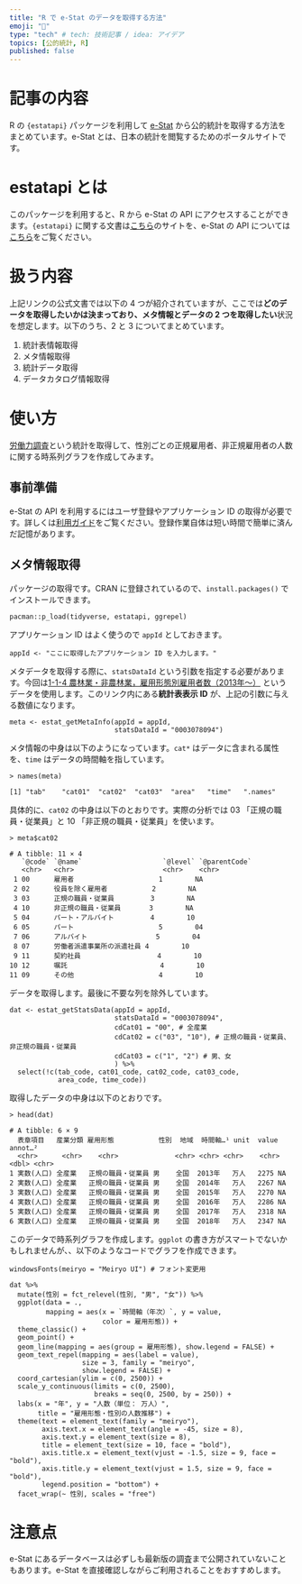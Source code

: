 ```yaml
---
title: "R で e-Stat のデータを取得する方法"
emoji: "🙆"
type: "tech" # tech: 技術記事 / idea: アイデア
topics: [公的統計, R]
published: false
---
```

# 記事の内容

R の `{estatapi}` パッケージを利用して [e-Stat](https://www.e-stat.go.jp/) から公的統計を取得する方法をまとめています。e-Stat とは、日本の統計を閲覧するためのポータルサイトです。

# estatapi とは

このパッケージを利用すると、R から e-Stat の API にアクセスすることができます。`{estatapi}` に関する文書は[こちら](https://cran.r-project.org/web/packages/estatapi/readme/README.html)のサイトを、e-Stat の API については[こちら](https://www.e-stat.go.jp/api/)をご覧ください。


# 扱う内容

上記リンクの公式文書では以下の 4 つが紹介されていますが、ここでは**どのデータを取得したいかは決まっており、メタ情報とデータの 2 つを取得したい**状況を想定します。以下のうち、2 と 3 についてまとめています。

1.  統計表情報取得
2.  メタ情報取得
3.  統計データ取得
4.  データカタログ情報取得

# 使い方

[労働力調査](https://www.stat.go.jp/data/roudou/index.html)という統計を取得して、性別ごとの正規雇用者、非正規雇用者の人数に関する時系列グラフを作成してみます。

## 事前準備

e-Stat の API を利用するにはユーザ登録やアプリケーション ID の取得が必要です。詳しくは[利用ガイド](https://www.e-stat.go.jp/api/api-info/api-guide)をご覧ください。登録作業自体は短い時間で簡単に済んだ記憶があります。

## メタ情報取得

パッケージの取得です。CRAN に登録されているので、`install.packages()` でインストールできます。

```R: R
pacman::p_load(tidyverse, estatapi, ggrepel)
```

アプリケーション ID はよく使うので `appId` としておきます。

```R: R
appId <- "ここに取得したアプリケーション ID を入力します。"
```

メタデータを取得する際に、`statsDataId` という引数を指定する必要があります。今回は[1-1-4 農林業・非農林業，雇用形態別雇用者数（2013年～）](https://www.e-stat.go.jp/stat-search/database?page=1&layout=datalist&toukei=00200531&tstat=000000110001&cycle=7&tclass1=000001040276&tclass2=000001040299&tclass3=000001040303&statdisp_id=0003078094&tclass4val=0) というデータを使用します。このリンク内にある**統計表表示 ID** が、上記の引数に与える数値になります。

```R: R
meta <- estat_getMetaInfo(appId = appId,
                          statsDataId = "0003078094")
```

メタ情報の中身は以下のようになっています。`cat*` はデータに含まれる属性を、`time` はデータの時間軸を指しています。

```R: R
> names(meta)

[1] "tab"    "cat01"  "cat02"  "cat03"  "area"   "time"   ".names"
```

具体的に、`cat02` の中身は以下のとおりです。実際の分析では 03 「正規の職員・従業員」と 10 「非正規の職員・従業員」を使います。

```R: R
> meta$cat02

# A tibble: 11 × 4
   `@code` `@name`                    `@level` `@parentCode`
   <chr>   <chr>                      <chr>    <chr>        
 1 00      雇用者                     1        NA           
 2 02      役員を除く雇用者           2        NA           
 3 03      正規の職員・従業員         3        NA           
 4 10      非正規の職員・従業員       3        NA           
 5 04      パート・アルバイト         4        10           
 6 05      パート                     5        04           
 7 06      アルバイト                 5        04           
 8 07      労働者派遣事業所の派遣社員 4        10           
 9 11      契約社員                   4        10           
10 12      嘱託                       4        10           
11 09      その他                     4        10           
```

データを取得します。最後に不要な列を除外しています。

```R: R
dat <- estat_getStatsData(appId = appId,
                          statsDataId = "0003078094",
                          cdCat01 = "00", # 全産業
                          cdCat02 = c("03", "10"), # 正規の職員・従業員、非正規の職員・従業員 
                          cdCat03 = c("1", "2") # 男、女
                          ) %>% 
  select(!c(tab_code, cat01_code, cat02_code, cat03_code, 
            area_code, time_code))
```

取得したデータの中身は以下のとおりです。

```R: R
> head(dat)

# A tibble: 6 × 9
  表章項目   産業分類 雇用形態           性別  地域  時間軸…¹ unit  value annot…²
  <chr>      <chr>    <chr>              <chr> <chr> <chr>    <chr> <dbl> <chr>  
1 実数(人口) 全産業   正規の職員・従業員 男    全国  2013年   万人   2275 NA     
2 実数(人口) 全産業   正規の職員・従業員 男    全国  2014年   万人   2267 NA     
3 実数(人口) 全産業   正規の職員・従業員 男    全国  2015年   万人   2270 NA     
4 実数(人口) 全産業   正規の職員・従業員 男    全国  2016年   万人   2286 NA     
5 実数(人口) 全産業   正規の職員・従業員 男    全国  2017年   万人   2318 NA     
6 実数(人口) 全産業   正規の職員・従業員 男    全国  2018年   万人   2347 NA    
```

このデータで時系列グラフを作成します。`ggplot` の書き方がスマートでないかもしれませんが、、以下のようなコードでグラフを作成できます。

```R: R
windowsFonts(meiryo = "Meiryo UI") # フォント変更用

dat %>% 
  mutate(性別 = fct_relevel(性別, "男", "女")) %>% 
  ggplot(data = ., 
         mapping = aes(x = `時間軸（年次）`, y = value, 
                       color = 雇用形態)) + 
  theme_classic() +
  geom_point() + 
  geom_line(mapping = aes(group = 雇用形態), show.legend = FALSE) + 
  geom_text_repel(mapping = aes(label = value), 
                  size = 3, family = "meiryo", 
                  show.legend = FALSE) + 
  coord_cartesian(ylim = c(0, 2500)) + 
  scale_y_continuous(limits = c(0, 2500), 
                     breaks = seq(0, 2500, by = 250)) +
  labs(x = "年", y = "人数（単位： 万人）", 
       title = "雇用形態・性別の人数推移") + 
  theme(text = element_text(family = "meiryo"), 
        axis.text.x = element_text(angle = -45, size = 8), 
        axis.text.y = element_text(size = 8), 
        title = element_text(size = 10, face = "bold"),
        axis.title.x = element_text(vjust = -1.5, size = 9, face = "bold"),
        axis.title.y = element_text(vjust = 1.5, size = 9, face = "bold"), 
        legend.position = "bottom") + 
  facet_wrap(~ 性別, scales = "free")
```

# 注意点

e-Stat にあるデータベースは必ずしも最新版の調査まで公開されていないこともあります。e-Stat を直接確認しながらご利用されることをおすすめします。